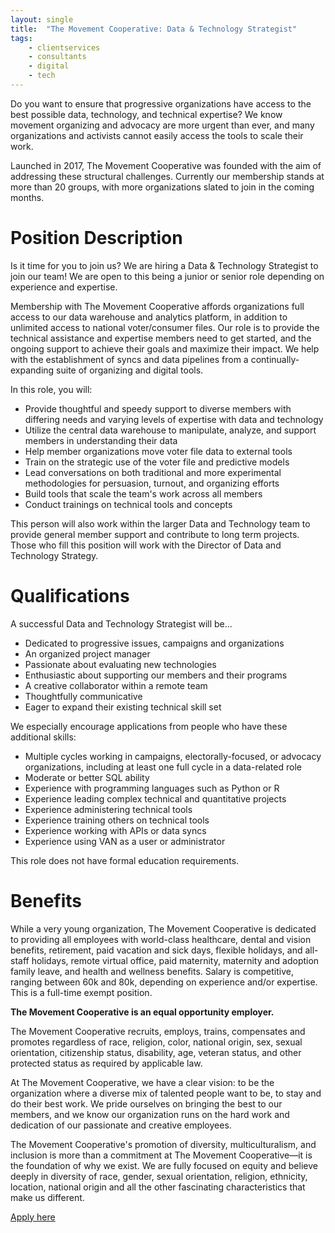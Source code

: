 ```yaml
---
layout: single
title:  "The Movement Cooperative: Data & Technology Strategist"
tags: 
    - clientservices
    - consultants
    - digital
    - tech
---
```


Do you want to ensure that progressive organizations have access to the best possible data, technology, and technical expertise? We know movement organizing and advocacy are more urgent than ever, and many organizations and activists cannot easily access the tools to scale their work. 

Launched in 2017, The Movement Cooperative was founded with the aim of addressing these structural challenges. Currently our membership stands at more than 20 groups, with more organizations slated to join in the coming months.

# Position Description

Is it time for you to join us? We are hiring a Data & Technology Strategist to join our team! We are open to this being a junior or senior role depending on experience and expertise.

Membership with The Movement Cooperative affords organizations full access to our data warehouse and analytics platform, in addition to unlimited access to national voter/consumer files. Our role is to provide the technical assistance and expertise members need to get started, and the ongoing support to achieve their goals and maximize their impact. We help with the establishment of syncs and data pipelines from a continually-expanding suite of organizing and digital tools.

In this role, you will:

* Provide thoughtful and speedy support to diverse members with differing needs and varying levels of expertise with data and technology
* Utilize the central data warehouse to manipulate, analyze, and support members in understanding their data
* Help member organizations move voter file data to external tools
* Train on the strategic use of the voter file and predictive models
* Lead conversations on both traditional and more experimental methodologies for persuasion, turnout, and organizing efforts
* Build tools that scale the team's work across all members
* Conduct trainings on technical tools and concepts

This person will also work within the larger Data and Technology team to provide general member support and contribute to long term projects. Those who fill this position will work with the Director of Data and Technology Strategy.

# Qualifications

A successful Data and Technology Strategist will be...

* Dedicated to progressive issues, campaigns and organizations
* An organized project manager
* Passionate about evaluating new technologies
* Enthusiastic about supporting our members and their programs
* A creative collaborator within a remote team
* Thoughtfully communicative
* Eager to expand their existing technical skill set

We especially encourage applications from people who have these additional skills:

* Multiple cycles working in campaigns, electorally-focused, or advocacy organizations, including at least one full cycle in a data-related role
* Moderate or better SQL ability
* Experience with programming languages such as Python or R
* Experience leading complex technical and quantitative projects
* Experience administering technical tools
* Experience training others on technical tools
* Experience working with APIs or data syncs
* Experience using VAN as a user or administrator

This role does not have formal education requirements.

# Benefits

While a very young organization, The Movement Cooperative is dedicated to providing all employees with world-class healthcare, dental and vision benefits, retirement, paid vacation and sick days, flexible holidays, and all-staff holidays, remote virtual office, paid maternity, maternity and adoption family leave, and health and wellness benefits. Salary is competitive, ranging between 60k and 80k, depending on experience and/or expertise. This is a full-time exempt position.

**The Movement Cooperative is an equal opportunity employer.**

The Movement Cooperative recruits, employs, trains, compensates and promotes regardless of race, religion, color, national origin, sex, sexual orientation, citizenship status, disability, age, veteran status, and other protected status as required by applicable law.

At The Movement Cooperative, we have a clear vision: to be the organization where a diverse mix of talented people want to be, to stay and do their best work. We pride ourselves on bringing the best to our members, and we know our organization runs on the hard work and dedication of our passionate and creative employees.

The Movement Cooperative's promotion of diversity, multiculturalism, and inclusion is more than a commitment at The Movement Cooperative—it is the foundation of why we exist. We are fully focused on equity and believe deeply in diversity of race, gender, sexual orientation, religion, ethnicity, location, national origin and all the other fascinating characteristics that make us different.

[Apply here](https://boards.greenhouse.io/tmc/jobs/4047982002)
